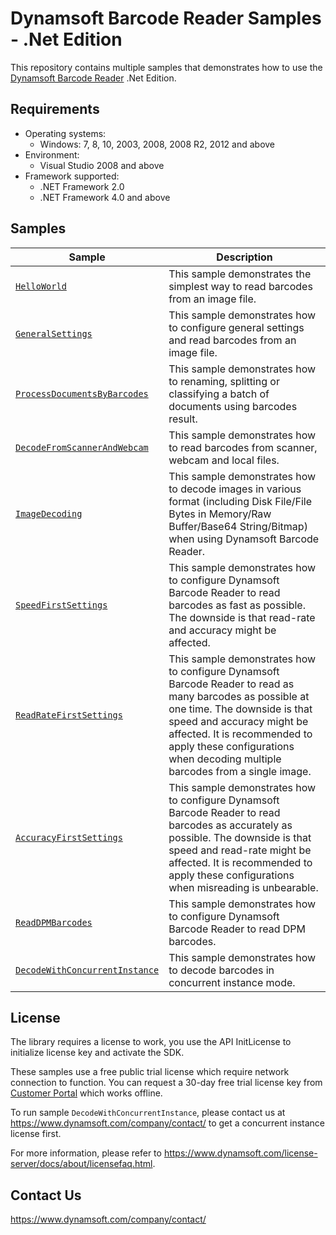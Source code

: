 # Dynamsoft Barcode Reader Samples - .Net Edition

This repository contains multiple samples that demonstrates how to use the <a href="https://www.dynamsoft.com/barcode-reader/overview/?product=dbr&utm_source=samples&package=dotnet" target="_blank">Dynamsoft Barcode Reader</a> .Net Edition.

## Requirements
- Operating systems:
  - Windows: 7, 8, 10, 2003, 2008, 2008 R2, 2012 and above
- Environment: 
  - Visual Studio 2008 and above
- Framework supported: 
  - .NET Framework 2.0
  - .NET Framework 4.0 and above

## Samples

| Sample | Description |
|---|---|
| [`HelloWorld`](samples/HelloWorld) | This sample demonstrates the simplest way to read barcodes from an image file. |
| [`GeneralSettings`](samples/GeneralSettings) | This sample demonstrates how to configure general settings and read barcodes from an image file. |
| [`ProcessDocumentsByBarcodes`](samples/UseCases/ProcessDocumentsByBarcodes) | This sample demonstrates how to renaming, splitting or classifying a batch of documents using barcodes result. |
| [`DecodeFromScannerAndWebcam`](samples/UseCases/DecodeFromScannerAndWebcam) | This sample demonstrates how to read barcodes from scanner, webcam and local files. |
| [`ImageDecoding`](samples/ImageDecoding) | This sample demonstrates how to decode images in various format (including Disk File/File Bytes in Memory/Raw Buffer/Base64 String/Bitmap) when using Dynamsoft Barcode Reader. |
| [`SpeedFirstSettings`](samples/Performance/SpeedFirstSettings) | This sample demonstrates how to configure Dynamsoft Barcode Reader to read barcodes as fast as possible. The downside is that read-rate and accuracy might be affected. |
| [`ReadRateFirstSettings`](samples/Performance/ReadRateFirstSettings) | This sample demonstrates how to configure Dynamsoft Barcode Reader to read as many barcodes as possible at one time. The downside is that speed and accuracy might be affected. It is recommended to apply these configurations when decoding multiple barcodes from a single image. |
| [`AccuracyFirstSettings`](samples/Performance/AccuracyFirstSettings) | This sample demonstrates how to configure Dynamsoft Barcode Reader to read barcodes as accurately as possible. The downside is that speed and read-rate might be affected. It is recommended to apply these configurations when misreading is unbearable. |
| [`ReadDPMBarcodes`](samples/UseCases/ReadDPMBarcodes) | This sample demonstrates how to configure Dynamsoft Barcode Reader to read DPM barcodes. |
| [`DecodeWithConcurrentInstance`](samples/DecodeWithConcurrentInstance) | This sample demonstrates how to decode barcodes in concurrent instance mode. |

## License

The library requires a license to work, you use the API InitLicense to initialize license key and activate the SDK.

These samples use a free public trial license which require network connection to function. You can request a 30-day free trial license key from <a href="https://www.dynamsoft.com/customer/license/trialLicense?architecture=dcv&product=dbr&utm_source=samples&package=dotnet" target="_blank">Customer Portal</a> which works offline.

To run sample `DecodeWithConcurrentInstance`, please contact us at https://www.dynamsoft.com/company/contact/ to get a concurrent instance license first.

For more information, please refer to https://www.dynamsoft.com/license-server/docs/about/licensefaq.html.

## Contact Us

https://www.dynamsoft.com/company/contact/
